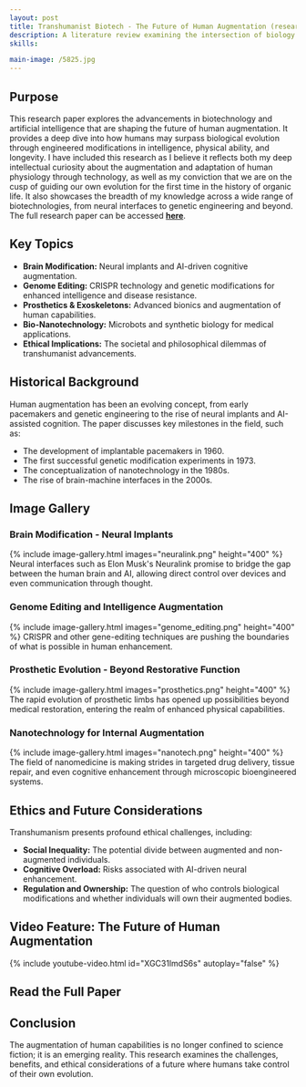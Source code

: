 ```yaml
---
layout: post
title: Transhumanist Biotech - The Future of Human Augmentation (research paper)
description: A literature review examining the intersection of biology and technology, showcasing the current state of research on genome editing, brain-machine interfaces, prosthetics, and nanotechnology in the context of transhumanism.
skills:

main-image: /5825.jpg
---
```


## Purpose
This research paper explores the advancements in biotechnology and artificial intelligence that are shaping the future of human augmentation. It provides a deep dive into how humans may surpass biological evolution through engineered modifications in intelligence, physical ability, and longevity.
I have included this research as I believe it reflects both my deep intellectual curiosity about the augmentation and adaptation of human physiology through technology, as well as my conviction that we are on the cusp of guiding our own evolution for the first time in the history of organic life. It also showcases the breadth of my knowledge across a wide range of biotechnologies, from neural interfaces to genetic engineering and beyond.
The full research paper can be accessed **[here](https://drive.google.com/file/d/10SAWS7XYSr6ScWGg0x6cV8zzCSZihTcD/view?usp=sharing)**.

## Key Topics
- **Brain Modification:** Neural implants and AI-driven cognitive augmentation.
- **Genome Editing:** CRISPR technology and genetic modifications for enhanced intelligence and disease resistance.
- **Prosthetics & Exoskeletons:** Advanced bionics and augmentation of human capabilities.
- **Bio-Nanotechnology:** Microbots and synthetic biology for medical applications.
- **Ethical Implications:** The societal and philosophical dilemmas of transhumanist advancements.

## Historical Background
Human augmentation has been an evolving concept, from early pacemakers and genetic engineering to the rise of neural implants and AI-assisted cognition. The paper discusses key milestones in the field, such as:
- The development of implantable pacemakers in 1960.
- The first successful genetic modification experiments in 1973.
- The conceptualization of nanotechnology in the 1980s.
- The rise of brain-machine interfaces in the 2000s.

## Image Gallery

### Brain Modification - Neural Implants
{% include image-gallery.html images="neuralink.png" height="400" %}
Neural interfaces such as Elon Musk's Neuralink promise to bridge the gap between the human brain and AI, allowing direct control over devices and even communication through thought.

### Genome Editing and Intelligence Augmentation
{% include image-gallery.html images="genome_editing.png" height="400" %}
CRISPR and other gene-editing techniques are pushing the boundaries of what is possible in human enhancement.

### Prosthetic Evolution - Beyond Restorative Function
{% include image-gallery.html images="prosthetics.png" height="400" %}
The rapid evolution of prosthetic limbs has opened up possibilities beyond medical restoration, entering the realm of enhanced physical capabilities.

### Nanotechnology for Internal Augmentation
{% include image-gallery.html images="nanotech.png" height="400" %}
The field of nanomedicine is making strides in targeted drug delivery, tissue repair, and even cognitive enhancement through microscopic bioengineered systems.

## Ethics and Future Considerations
Transhumanism presents profound ethical challenges, including:
- **Social Inequality:** The potential divide between augmented and non-augmented individuals.
- **Cognitive Overload:** Risks associated with AI-driven neural enhancement.
- **Regulation and Ownership:** The question of who controls biological modifications and whether individuals will own their augmented bodies.

## Video Feature: The Future of Human Augmentation
{% include youtube-video.html id="XGC31lmdS6s" autoplay="false" %}

## Read the Full Paper


## Conclusion
The augmentation of human capabilities is no longer confined to science fiction; it is an emerging reality. This research examines the challenges, benefits, and ethical considerations of a future where humans take control of their own evolution.

